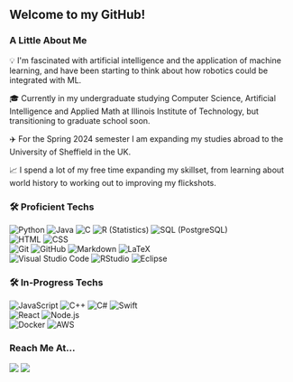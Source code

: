 ## Welcome to my GitHub!

### A Little About Me

💡 I'm fascinated with artificial intelligence and the application of machine learning, and have been starting to think about how robotics could be integrated with ML.

🎓 Currently in my undergraduate studying Computer Science, Artificial Intelligence and Applied Math at Illinois Institute of Technology, but transitioning to graduate school soon.

✈️ For the Spring 2024 semester I am expanding my studies abroad to the University of Sheffield in the UK.

📈 I spend a lot of my free time expanding my skillset, from learning about world history to working out to improving my flickshots.

### 🛠 Proficient Techs

![Python](https://img.shields.io/badge/-Python-333333?style=flat&logo=python)
![Java](https://img.shields.io/badge/-Java-333333?style=flat&logo=Java&logoColor=FFA518)
![C](https://img.shields.io/badge/-C-333333?style=flat&logo=C%2B%2B&logoColor=A8B9CC)
![R (Statistics)](https://img.shields.io/badge/-R-333333?style=flat&logo=R&logoColor=276DC3)
![SQL (PostgreSQL)](https://img.shields.io/badge/-SQL-333333?style=flat&logo=POSTGRESQL&logoColor=4169E1)\
![HTML](https://img.shields.io/badge/-HTML-333333?style=flat&logo=HTML5)
![CSS](https://img.shields.io/badge/-CSS-333333?style=flat&logo=CSS3&logoColor=1572B6)\
![Git](https://img.shields.io/badge/-Git-333333?style=flat&logo=git)
![GitHub](https://img.shields.io/badge/-GitHub-333333?style=flat&logo=github)
![Markdown](https://img.shields.io/badge/-Markdown-333333?style=flat&logo=markdown)
![LaTeX](https://img.shields.io/badge/-LaTeX-333333?style=flat&logo=latex&logoColor=008080)\
![Visual Studio Code](https://img.shields.io/badge/-Visual%20Studio%20Code-333333?style=flat&logo=visual-studio-code&logoColor=007ACC)
![RStudio](https://img.shields.io/badge/-RStudio-333333?style=flat&logo=rstudio)
![Eclipse](https://img.shields.io/badge/-Eclipse-333333?style=flat&logo=eclipse-ide&logoColor=2C2255)

### 🛠 In-Progress Techs

![JavaScript](https://img.shields.io/badge/-JavaScript-333333?style=flat&logo=javascript)
![C++](https://img.shields.io/badge/-C++-333333?style=flat&logo=cplusplus&logoColor=00599C)
![C#](https://img.shields.io/badge/-CSharp-333333?style=flat&logo=csharp&logoColor=512BD4)
![Swift](https://img.shields.io/badge/-Swift-333333?style=flat&logo=swift)\
![React](https://img.shields.io/badge/-React-333333?style=flat&logo=react)
![Node.js](https://img.shields.io/badge/-Node.js-333333?style=flat&logo=node.js)\
![Docker](https://img.shields.io/badge/-Docker-333333?style=flat&logo=docker)
![AWS](https://img.shields.io/badge/-AWS-333333?style=flat&logo=awslambda)

### Reach Me At...
<p>
<a href="https://www.linkedin.com/in/jake-norbie-93413b181/"><img src="https://img.shields.io/badge/-Jake%20Norbie-0077B5?style=flat-square&logo=Linkedin&logoColor=white"/></a>
<a href="mailto:jakenorbie@gmail.com"><img src="https://img.shields.io/badge/-jakenorbie@gmail.com-D14836?style=flat-square&logo=Gmail&logoColor=white"/></a>
</p>
